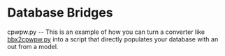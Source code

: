 # Database Bridges

cpwpw.py -- This is an example of how you can turn a converter like [bbx2cpwpw.py](../converters/bbx2cpwpw.py) into a script that directly populates your database with an out from a model.